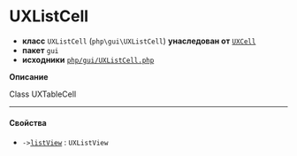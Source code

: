 # UXListCell

- **класс** `UXListCell` (`php\gui\UXListCell`) **унаследован от** [`UXCell`](https://github.com/jphp-compiler/jphp/blob/master/exts/jphp-gui-ext/api-docs/classes/php/gui/UXCell.ru.md)
- **пакет** `gui`
- **исходники** [`php/gui/UXListCell.php`](./src/main/resources/JPHP-INF/sdk/php/gui/UXListCell.php)

**Описание**

Class UXTableCell

---

#### Свойства

- `->`[`listView`](#prop-listview) : `UXListView`
